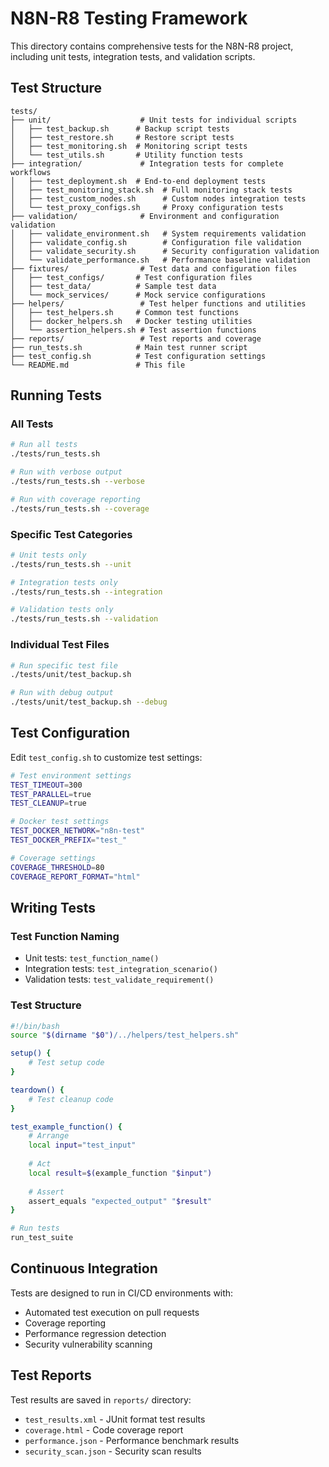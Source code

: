 # N8N-R8 Testing Framework

This directory contains comprehensive tests for the N8N-R8 project, including unit tests, integration tests, and validation scripts.

## Test Structure

```
tests/
├── unit/                    # Unit tests for individual scripts
│   ├── test_backup.sh      # Backup script tests
│   ├── test_restore.sh     # Restore script tests
│   ├── test_monitoring.sh  # Monitoring script tests
│   └── test_utils.sh       # Utility function tests
├── integration/             # Integration tests for complete workflows
│   ├── test_deployment.sh  # End-to-end deployment tests
│   ├── test_monitoring_stack.sh  # Full monitoring stack tests
│   ├── test_custom_nodes.sh      # Custom nodes integration tests
│   └── test_proxy_configs.sh     # Proxy configuration tests
├── validation/              # Environment and configuration validation
│   ├── validate_environment.sh   # System requirements validation
│   ├── validate_config.sh        # Configuration file validation
│   ├── validate_security.sh      # Security configuration validation
│   └── validate_performance.sh   # Performance baseline validation
├── fixtures/                # Test data and configuration files
│   ├── test_configs/       # Test configuration files
│   ├── test_data/          # Sample test data
│   └── mock_services/      # Mock service configurations
├── helpers/                 # Test helper functions and utilities
│   ├── test_helpers.sh     # Common test functions
│   ├── docker_helpers.sh   # Docker testing utilities
│   └── assertion_helpers.sh # Test assertion functions
├── reports/                 # Test reports and coverage
├── run_tests.sh            # Main test runner script
├── test_config.sh          # Test configuration settings
└── README.md               # This file
```

## Running Tests

### All Tests
```bash
# Run all tests
./tests/run_tests.sh

# Run with verbose output
./tests/run_tests.sh --verbose

# Run with coverage reporting
./tests/run_tests.sh --coverage
```

### Specific Test Categories
```bash
# Unit tests only
./tests/run_tests.sh --unit

# Integration tests only
./tests/run_tests.sh --integration

# Validation tests only
./tests/run_tests.sh --validation
```

### Individual Test Files
```bash
# Run specific test file
./tests/unit/test_backup.sh

# Run with debug output
./tests/unit/test_backup.sh --debug
```

## Test Configuration

Edit `test_config.sh` to customize test settings:

```bash
# Test environment settings
TEST_TIMEOUT=300
TEST_PARALLEL=true
TEST_CLEANUP=true

# Docker test settings
TEST_DOCKER_NETWORK="n8n-test"
TEST_DOCKER_PREFIX="test_"

# Coverage settings
COVERAGE_THRESHOLD=80
COVERAGE_REPORT_FORMAT="html"
```

## Writing Tests

### Test Function Naming
- Unit tests: `test_function_name()`
- Integration tests: `test_integration_scenario()`
- Validation tests: `test_validate_requirement()`

### Test Structure
```bash
#!/bin/bash
source "$(dirname "$0")/../helpers/test_helpers.sh"

setup() {
    # Test setup code
}

teardown() {
    # Test cleanup code
}

test_example_function() {
    # Arrange
    local input="test_input"
    
    # Act
    local result=$(example_function "$input")
    
    # Assert
    assert_equals "expected_output" "$result"
}

# Run tests
run_test_suite
```

## Continuous Integration

Tests are designed to run in CI/CD environments with:
- Automated test execution on pull requests
- Coverage reporting
- Performance regression detection
- Security vulnerability scanning

## Test Reports

Test results are saved in `reports/` directory:
- `test_results.xml` - JUnit format test results
- `coverage.html` - Code coverage report
- `performance.json` - Performance benchmark results
- `security_scan.json` - Security scan results

